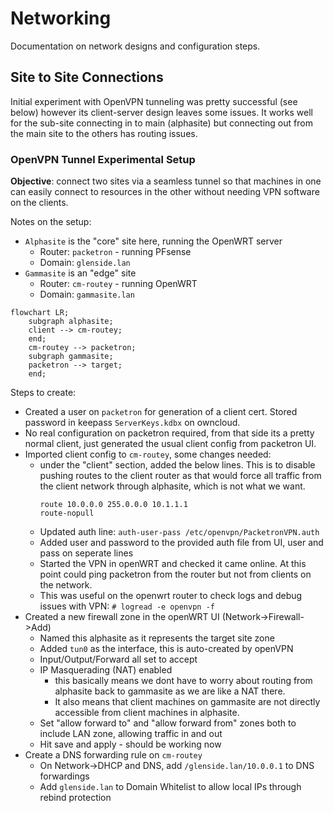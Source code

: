 # Networking
Documentation on network designs and configuration steps.


## Site to Site Connections
Initial experiment with OpenVPN tunneling was pretty successful (see below) however its client-server design
leaves some issues. It works well for the sub-site connecting in to main (alphasite) but connecting
out from the main site to the others has routing issues.

### OpenVPN Tunnel Experimental Setup
**Objective**: connect two sites via a seamless tunnel so that machines in one can
easily connect to resources in the other without needing VPN software on the clients.

Notes on the setup:
* `Alphasite` is the "core" site here, running the OpenWRT server
  * Router: `packetron` - running PFsense
  * Domain: `glenside.lan`
* `Gammasite` is an "edge" site
  * Router: `cm-routey` - running OpenWRT
  * Domain: `gammasite.lan`


```mermaid
flowchart LR;
    subgraph alphasite;
    client --> cm-routey;
    end;
    cm-routey --> packetron;
    subgraph gammasite;
    packetron --> target;
    end;
```


Steps to create:
* Created a user on `packetron` for generation of a client cert. Stored password in keepass `ServerKeys.kdbx` on owncloud.
* No real configuration on packetron required, from that side its a pretty normal client, just generated
  the usual client config from packetron UI.
* Imported client config to `cm-routey`, some changes needed:
  * under the "client" section, added the below lines. This is to disable pushing routes to the client router as
    that would force all traffic from the client network through alphasite, which is not what we want.
    ```
    route 10.0.0.0 255.0.0.0 10.1.1.1
    route-nopull
    ```
  * Updated auth line: `auth-user-pass /etc/openvpn/PacketronVPN.auth`
  * Added user and password to the provided auth file from UI, user and pass on seperate lines
  * Started the VPN in openWRT and checked it came online. At this point could ping packetron from the 
    router but not from clients on the network.
  * This was useful on the openwrt router to check logs and debug issues with VPN: `# logread -e openvpn -f`
* Created a new firewall zone in the openWRT UI (Network->Firewall->Add)
  * Named this alphasite as it represents the target site zone
  * Added `tun0` as the interface, this is auto-created by openVPN
  * Input/Output/Forward all set to accept
  * IP Masquerading (NAT) enabled
    * this basically means we dont have to worry about routing from alphasite back to gammasite as we are like a NAT there.
    * It also means that client machines on gammasite are not directly accessible from client machines in alphasite.
  * Set "allow forward to" and "allow forward from" zones both to include LAN zone, allowing traffic in and out
  * Hit save and apply - should be working now
* Create a DNS forwarding rule on `cm-routey`
  * On Network->DHCP and DNS, add `/glenside.lan/10.0.0.1` to DNS forwardings
  * Add `glenside.lan` to Domain Whitelist to allow local IPs through rebind protection
